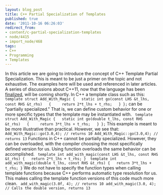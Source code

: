 ```yaml
---
layout: blog_post
title: C++ Partial Specialization of Templates
published: true
date: '2011-10-16 06:26:03'
redirect_from:
- content/c-partial-specialization-templates
- node/4415
- import_node/468
tags:
- C++
- Programming
- Templates
---
```


In this article we are going to introduce the concept of C++ Template Partial Specialization. This is meant to be just a primer on the topic and not exhaustive. The examples here will be used and referenced in later articles. A series of discussions about C++11, now that the language has been [finalized](http://www.iso.org/iso/pressrelease.htm?refid=Ref1472), will be coming shortly. In C++ a template class such as this: ` template struct Add_With_Magic {   static int go(const LHS &t_lhs, const RHS &t_rhs)   {     return 2*t_lhs + t_rhs;   } };`
can be "partially specialized." That is, we can define custom behavior for one or more specific types that the template may be instantiated with. ` template struct Add_With_Magic {   static int go(double t_lhs, const RHS &t_rhs)   {     return 3*t_lhs + t_rhs;   } };`
This example is meant to be more illustrative than practical. However, we see that: ` Add_With_Magic::go(3.0,4); // returns 10 Add_With_Magic::go(3.0,4); // returns 13`
Functions in C++ cannot be partially specialized. However, they can be overloaded, with the compiler choosing the most specifically defined version for us. Using function overloads the same behavior can be accomplished. ` template int add_with_magic(const LHS &t_lhs, const RHS &t_rhs) {   return 2*t_lhs + t_rhs; }  template int add_with_magic(double t_lhs, const RHS &t_rhs) {   return 3*t_lhs + t_rhs; }`
We do not have to specify the function types when calling template functions because C++ performs automatic type resolution for us. This makes calling the template function versions of this code much more clean. ` add_with_magic(3.0f, 4); // returns 10 add_with_magic(3.0, 4); // Calls the double version, returns 13`
